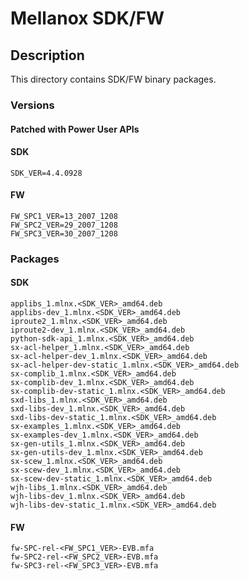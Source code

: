 # Mellanox SDK/FW

## Description

This directory contains SDK/FW binary packages.

### Versions
#### Patched with Power User APIs
#### SDK
```
SDK_VER=4.4.0928
```

#### FW
```
FW_SPC1_VER=13_2007_1208
FW_SPC2_VER=29_2007_1208
FW_SPC3_VER=30_2007_1208
```

### Packages

#### SDK
```
applibs_1.mlnx.<SDK_VER>_amd64.deb
applibs-dev_1.mlnx.<SDK_VER>_amd64.deb
iproute2_1.mlnx.<SDK_VER>_amd64.deb
iproute2-dev_1.mlnx.<SDK_VER>_amd64.deb
python-sdk-api_1.mlnx.<SDK_VER>_amd64.deb
sx-acl-helper_1.mlnx.<SDK_VER>_amd64.deb
sx-acl-helper-dev_1.mlnx.<SDK_VER>_amd64.deb
sx-acl-helper-dev-static_1.mlnx.<SDK_VER>_amd64.deb
sx-complib_1.mlnx.<SDK_VER>_amd64.deb
sx-complib-dev_1.mlnx.<SDK_VER>_amd64.deb
sx-complib-dev-static_1.mlnx.<SDK_VER>_amd64.deb
sxd-libs_1.mlnx.<SDK_VER>_amd64.deb
sxd-libs-dev_1.mlnx.<SDK_VER>_amd64.deb
sxd-libs-dev-static_1.mlnx.<SDK_VER>_amd64.deb
sx-examples_1.mlnx.<SDK_VER>_amd64.deb
sx-examples-dev_1.mlnx.<SDK_VER>_amd64.deb
sx-gen-utils_1.mlnx.<SDK_VER>_amd64.deb
sx-gen-utils-dev_1.mlnx.<SDK_VER>_amd64.deb
sx-scew_1.mlnx.<SDK_VER>_amd64.deb
sx-scew-dev_1.mlnx.<SDK_VER>_amd64.deb
sx-scew-dev-static_1.mlnx.<SDK_VER>_amd64.deb
wjh-libs_1.mlnx.<SDK_VER>_amd64.deb
wjh-libs-dev_1.mlnx.<SDK_VER>_amd64.deb
wjh-libs-dev-static_1.mlnx.<SDK_VER>_amd64.deb
```

#### FW
```
fw-SPC-rel-<FW_SPC1_VER>-EVB.mfa
fw-SPC2-rel-<FW_SPC2_VER>-EVB.mfa
fw-SPC3-rel-<FW_SPC3_VER>-EVB.mfa
```
